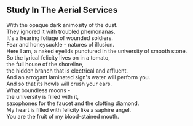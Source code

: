 Study In The Aerial Services
----------------------------
With the opaque dark animosity of the dust.  
They ignored it with troubled phemonanas.  
It's a hearing foliage of wounded soldiers.  
Fear and honeysuckle - natures of illusion.  
Here I am, a naked eyelids punctured in the university of smooth stone.  
So the lyrical felicity lives on in a tomato,  
the full house of the shoreline,  
the hidden branch that is electrical and affluent.  
And an arrogant laminated sign's water will perform you.  
And so that its howls will crush your ears.  
What boundless moons -  
the university is filled with it,  
saxophones for the faucet and the clotting diamond.  
My heart is filled with felicity like a saphire angel.  
You are the fruit of my blood-stained mouth.  
